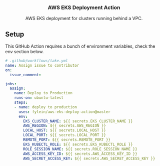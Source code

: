 <h3 align="center">AWS EKS Deployment Action</h3>
<p align="center">AWS EKS deployment for clusters running behind a VPC.<p>


## Setup

This GitHub Action requires a bunch of environment variables, check the env section below.
  
```yaml
# .github/workflows/take.yml 
name: Assign issue to contributor
on: 
  issue_comment:

jobs:
  assign:
    name: Deploy to Production
    runs-on: ubuntu-latest
    steps:
    - name: deploy to production
      uses: fylein/aws-eks-deploy-action@master
      env:
        EKS_CLUSTER_NAME: ${{ secrets.EKS_CLUSTER_NAME }}
        AWS_REGION: ${{ secrets.AWS_REGION }}
        LOCAL_HOST: ${{ secrets.LOCAL_HOST }}
        LOCAL_PORT: ${{ secrets.LOCAL_PORT }}
        REMOTE_PORT: ${{ secrets.REMOTE_PORT }}
        EKS_KUBECTL_ROLE: ${{ secrets.EKS_KUBECTL_ROLE }}
        ROLE_SESSION_NAME: ${{ secrets.ROLE_SESSION_NAME }}
        AWS_ACCESS_KEY_ID: ${{ secrets.AWS_ACCESS_KEY_ID }}
        AWS_SECRET_ACCESS_KEY: ${{ secrets.AWS_SECRET_ACCESS_KEY }}
```
